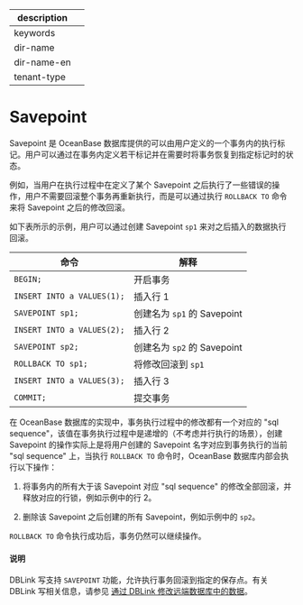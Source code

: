 |description||
|---|---|
|keywords||
|dir-name||
|dir-name-en||
|tenant-type||

# Savepoint

Savepoint 是 OceanBase 数据库提供的可以由用户定义的一个事务内的执行标记。用户可以通过在事务内定义若干标记并在需要时将事务恢复到指定标记时的状态。

例如，当用户在执行过程中在定义了某个 Savepoint 之后执行了一些错误的操作，用户不需要回滚整个事务再重新执行，而是可以通过执行 `ROLLBACK TO` 命令来将 Savepoint 之后的修改回滚。

如下表所示的示例，用户可以通过创建 Savepoint `sp1` 来对之后插入的数据执行回滚。

|            命令             |           解释           |
|---------------------------|------------------------|
| `BEGIN;`                  | 开启事务                   |
| `INSERT INTO a VALUES(1);` | 插入行 1                  |
| `SAVEPOINT sp1;`          | 创建名为 `sp1` 的 Savepoint |
| `INSERT INTO a VALUES(2);` | 插入行 2                  |
| `SAVEPOINT sp2;`          | 创建名为 `sp2` 的 Savepoint |
| `ROLLBACK TO sp1;`        | 将修改回滚到 `sp1`           |
| `INSERT INTO a VALUES(3);` | 插入行 3                  |
| `COMMIT;`                 | 提交事务                   |

在 OceanBase 数据库的实现中，事务执行过程中的修改都有一个对应的 "sql sequence"，该值在事务执行过程中是递增的（不考虑并行执行的场景），创建 Savepoint 的操作实际上是将用户创建的 Savepoint 名字对应到事务执行的当前 "sql sequence" 上，当执行 `ROLLBACK TO` 命令时，OceanBase 数据库内部会执行以下操作：

1. 将事务内的所有大于该 Savepoint 对应 "sql sequence" 的修改全部回滚，并释放对应的行锁，例如示例中的行 2。

2. 删除该 Savepoint 之后创建的所有 Savepoint，例如示例中的 `sp2`。

`ROLLBACK TO` 命令执行成功后，事务仍然可以继续操作。

<main id="notice" type='explain'>
  <h4>说明</h4>
  <p>DBLink 写支持 <code>SAVEPOINT</code> 功能，允许执行事务回滚到指定的保存点。有关 DBLink 写相关信息，请参见 <a href="../../../../300.database-object-management/200.manage-object-of-oracle-mode/1000.manage-dblink-of-oracle-mode/400.update-data-in-remote-database-by-a-dblink-of-oracle-mode.md">通过 DBLink 修改远端数据库中的数据</a>。</p>
</main>
